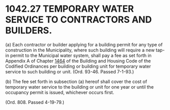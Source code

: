 1042.27 TEMPORARY WATER SERVICE TO CONTRACTORS AND BUILDERS.
============================================================

​(a) Each contractor or builder applying for a building permit for any
type of construction in the Municipality, where such building will
require a new tap-in permit to the Municipal water system, shall pay a
fee as set forth in Appendix A of Chapter [1464](58d37b9c.html) of the
Building and Housing Code of the Codified Ordinances per building or
building unit for temporary water service to such building or unit.
(Ord. 93-46. Passed 7-1-93.)

​(b) The fee set forth in subsection (a) hereof shall cover the cost of
temporary water service to the building or unit for one year or until
the occupancy permit is issued, whichever occurs first.

(Ord. 808. Passed 4-19-79.)
